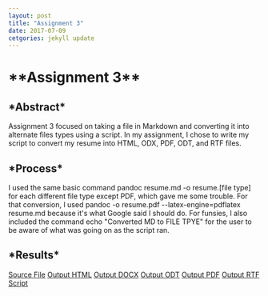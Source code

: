 ```yaml
---
layout: post
title: "Assignment 3"
date: 2017-07-09
cetgories: jekyll update
---
```


<h1>**Assignment 3**</h1>

<h2>*Abstract*</h2>

Assignment 3 focused on taking a file in Markdown and converting it into alternate files types using a script. In my assignment, I chose to write my script to convert my resume into HTML, ODX, PDF, ODT, and RTF files. 

<h2>*Process*</h2>

I used the same basic command pandoc resume.md -o resume.[file type] for each different file type except PDF, which gave me some trouble.
For that conversion, I used pandoc -o resume.pdf --latex-engine=pdflatex resume.md because it's what Google said I should do. 
For funsies, I also included the command echo "Converted MD to FILE TPYE" for the user to be aware of what was going on as the script ran.

<h2>*Results*</h2>

[Source File](https://github.com/haleally/haleally-convert-documents/blob/master/resume.md/)
[Output HTML](https://github.com/haleally/haleally-convert-documents/blob/master/resume.html/)
[Output DOCX](https://github.com/haleally/haleally-convert-documents/blob/master/resume.docx/)
[Output ODT](https://github.com/haleally/haleally-convert-documents/blob/master/resume.odt/)
[Output PDF](https://github.com/haleally/haleally-convert-documents/blob/master/resume.pdf/)
[Output RTF](https://github.com/haleally/haleally-convert-documents/blob/master/resume.rtf/)
[Script](https://github.com/haleally/haleally-convert-documents/blob/master/haleally-convert-docs.sh/)
